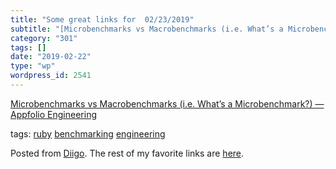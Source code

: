 ```yaml
---
title: "Some great links for  02/23/2019"
subtitle: "[Microbenchmarks vs Macrobenchmarks (i.e. What’s a Microbenchmark?) — Appfolio Engineering](http://e..."
category: "301"
tags: []
date: "2019-02-22"
type: "wp"
wordpress_id: 2541
---
```

[Microbenchmarks vs Macrobenchmarks (i.e. What’s a Microbenchmark?) — Appfolio Engineering](http://engineering.appfolio.com/appfolio-engineering/2019/1/7/microbenchmarks-vs-macrobenchmarks-ie-whats-a-microbenchmark) 

 tags: [ruby](https://www.diigo.com/user/pitosalas/ruby) [benchmarking](https://www.diigo.com/user/pitosalas/benchmarking) [engineering](https://www.diigo.com/user/pitosalas/engineering)

Posted from [Diigo](https://www.diigo.com). The rest of my favorite links are [here](https://www.diigo.com/user/pitosalas).